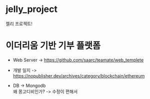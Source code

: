 # jelly_project

젤리 프로젝트!

# 이더리움 기반 기부 플랫폼
- Web Server -> https://github.com/saarc/teamate/web_templete
- 개발 일지 -> https://nopublisher.dev/archives/category/blockchain/ethereum

- DB -> Mongodb  
왜 몽고디비인가? -> 수정이 편해서